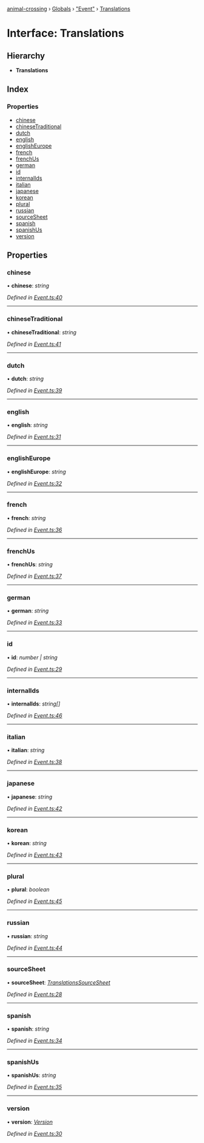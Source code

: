 [animal-crossing](../README.md) › [Globals](../globals.md) › ["Event"](../modules/_event_.md) › [Translations](_event_.translations.md)

# Interface: Translations

## Hierarchy

* **Translations**

## Index

### Properties

* [chinese](_event_.translations.md#chinese)
* [chineseTraditional](_event_.translations.md#chinesetraditional)
* [dutch](_event_.translations.md#dutch)
* [english](_event_.translations.md#english)
* [englishEurope](_event_.translations.md#englisheurope)
* [french](_event_.translations.md#french)
* [frenchUs](_event_.translations.md#frenchus)
* [german](_event_.translations.md#german)
* [id](_event_.translations.md#id)
* [internalIds](_event_.translations.md#internalids)
* [italian](_event_.translations.md#italian)
* [japanese](_event_.translations.md#japanese)
* [korean](_event_.translations.md#korean)
* [plural](_event_.translations.md#plural)
* [russian](_event_.translations.md#russian)
* [sourceSheet](_event_.translations.md#sourcesheet)
* [spanish](_event_.translations.md#spanish)
* [spanishUs](_event_.translations.md#spanishus)
* [version](_event_.translations.md#version)

## Properties

###  chinese

• **chinese**: *string*

*Defined in [Event.ts:40](https://github.com/Norviah/animal-crossing/blob/682361d/module/types/Event.ts#L40)*

___

###  chineseTraditional

• **chineseTraditional**: *string*

*Defined in [Event.ts:41](https://github.com/Norviah/animal-crossing/blob/682361d/module/types/Event.ts#L41)*

___

###  dutch

• **dutch**: *string*

*Defined in [Event.ts:39](https://github.com/Norviah/animal-crossing/blob/682361d/module/types/Event.ts#L39)*

___

###  english

• **english**: *string*

*Defined in [Event.ts:31](https://github.com/Norviah/animal-crossing/blob/682361d/module/types/Event.ts#L31)*

___

###  englishEurope

• **englishEurope**: *string*

*Defined in [Event.ts:32](https://github.com/Norviah/animal-crossing/blob/682361d/module/types/Event.ts#L32)*

___

###  french

• **french**: *string*

*Defined in [Event.ts:36](https://github.com/Norviah/animal-crossing/blob/682361d/module/types/Event.ts#L36)*

___

###  frenchUs

• **frenchUs**: *string*

*Defined in [Event.ts:37](https://github.com/Norviah/animal-crossing/blob/682361d/module/types/Event.ts#L37)*

___

###  german

• **german**: *string*

*Defined in [Event.ts:33](https://github.com/Norviah/animal-crossing/blob/682361d/module/types/Event.ts#L33)*

___

###  id

• **id**: *number | string*

*Defined in [Event.ts:29](https://github.com/Norviah/animal-crossing/blob/682361d/module/types/Event.ts#L29)*

___

###  internalIds

• **internalIds**: *string[]*

*Defined in [Event.ts:46](https://github.com/Norviah/animal-crossing/blob/682361d/module/types/Event.ts#L46)*

___

###  italian

• **italian**: *string*

*Defined in [Event.ts:38](https://github.com/Norviah/animal-crossing/blob/682361d/module/types/Event.ts#L38)*

___

###  japanese

• **japanese**: *string*

*Defined in [Event.ts:42](https://github.com/Norviah/animal-crossing/blob/682361d/module/types/Event.ts#L42)*

___

###  korean

• **korean**: *string*

*Defined in [Event.ts:43](https://github.com/Norviah/animal-crossing/blob/682361d/module/types/Event.ts#L43)*

___

###  plural

• **plural**: *boolean*

*Defined in [Event.ts:45](https://github.com/Norviah/animal-crossing/blob/682361d/module/types/Event.ts#L45)*

___

###  russian

• **russian**: *string*

*Defined in [Event.ts:44](https://github.com/Norviah/animal-crossing/blob/682361d/module/types/Event.ts#L44)*

___

###  sourceSheet

• **sourceSheet**: *[TranslationsSourceSheet](../enums/_event_.translationssourcesheet.md)*

*Defined in [Event.ts:28](https://github.com/Norviah/animal-crossing/blob/682361d/module/types/Event.ts#L28)*

___

###  spanish

• **spanish**: *string*

*Defined in [Event.ts:34](https://github.com/Norviah/animal-crossing/blob/682361d/module/types/Event.ts#L34)*

___

###  spanishUs

• **spanishUs**: *string*

*Defined in [Event.ts:35](https://github.com/Norviah/animal-crossing/blob/682361d/module/types/Event.ts#L35)*

___

###  version

• **version**: *[Version](../enums/_event_.version.md)*

*Defined in [Event.ts:30](https://github.com/Norviah/animal-crossing/blob/682361d/module/types/Event.ts#L30)*
